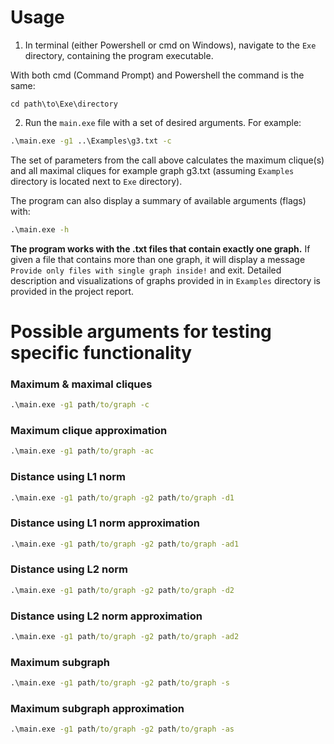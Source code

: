 # Usage
1. In terminal (either Powershell or cmd on Windows), navigate to the `Exe` directory, containing the program executable.

With both cmd (Command Prompt) and Powershell the command is the same:
```
cd path\to\Exe\directory
```
2. Run the `main.exe` file with a set of desired arguments. For example:
```cmd
.\main.exe -g1 ..\Examples\g3.txt -c
```
The set of parameters from the call above calculates the maximum clique(s) and all maximal cliques for example graph g3.txt (assuming `Examples` directory is located next to `Exe` directory).

The program can also display a summary of available arguments (flags) with:
```cmd
.\main.exe -h
```
**The program works with the .txt files that contain exactly one graph.** If given a file that contains more than one graph, it will display a message `Provide only files with single graph inside!` and exit. Detailed description and visualizations of graphs provided in in `Examples` directory is provided in the project report.

# Possible arguments for testing specific functionality

### Maximum & maximal cliques
```cmd
.\main.exe -g1 path/to/graph -c
```
### Maximum clique approximation
```cmd
.\main.exe -g1 path/to/graph -ac
```
### Distance using L1 norm
```cmd
.\main.exe -g1 path/to/graph -g2 path/to/graph -d1
```
### Distance using L1 norm approximation
```cmd
.\main.exe -g1 path/to/graph -g2 path/to/graph -ad1
```
### Distance using L2 norm
```cmd
.\main.exe -g1 path/to/graph -g2 path/to/graph -d2
```
### Distance using L2 norm approximation
```cmd
.\main.exe -g1 path/to/graph -g2 path/to/graph -ad2
```
### Maximum subgraph
```cmd
.\main.exe -g1 path/to/graph -g2 path/to/graph -s
```
### Maximum subgraph approximation
```cmd
.\main.exe -g1 path/to/graph -g2 path/to/graph -as
```
